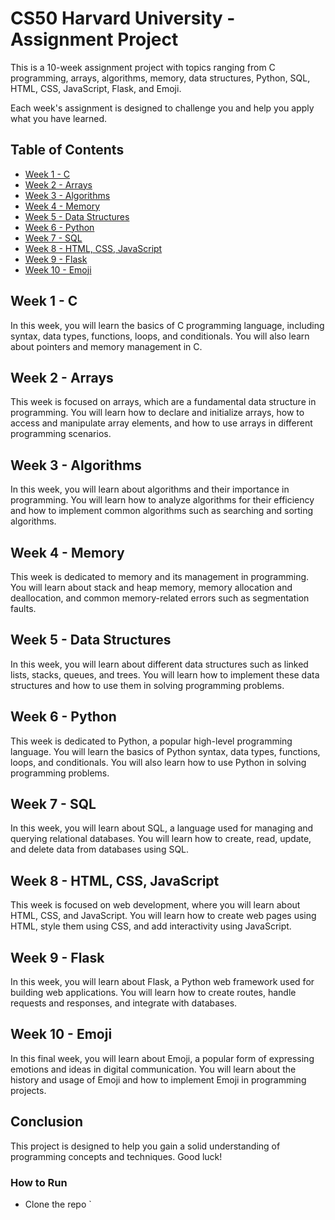 # CS50 Harvard University - Assignment Project

This is a 10-week assignment project with topics ranging from C programming, arrays, algorithms, memory, data structures, Python, SQL, HTML, CSS, JavaScript, Flask, and Emoji.

Each week's assignment is designed to challenge you and help you apply what you have learned. 

## Table of Contents
- [Week 1 - C](#week-1---c)
- [Week 2 - Arrays](#week-2---arrays)
- [Week 3 - Algorithms](#week-3---algorithms)
- [Week 4 - Memory](#week-4---memory)
- [Week 5 - Data Structures](#week-5---data-structures)
- [Week 6 - Python](#week-6---python)
- [Week 7 - SQL](#week-7---sql)
- [Week 8 - HTML, CSS, JavaScript](#week-8---html-css-javascript)
- [Week 9 - Flask](#week-9---flask)
- [Week 10 - Emoji](#week-10---emoji)

## Week 1 - C
In this week, you will learn the basics of C programming language, including syntax, data types, functions, loops, and conditionals. You will also learn about pointers and memory management in C.

## Week 2 - Arrays
This week is focused on arrays, which are a fundamental data structure in programming. You will learn how to declare and initialize arrays, how to access and manipulate array elements, and how to use arrays in different programming scenarios.

## Week 3 - Algorithms
In this week, you will learn about algorithms and their importance in programming. You will learn how to analyze algorithms for their efficiency and how to implement common algorithms such as searching and sorting algorithms.

## Week 4 - Memory
This week is dedicated to memory and its management in programming. You will learn about stack and heap memory, memory allocation and deallocation, and common memory-related errors such as segmentation faults.

## Week 5 - Data Structures
In this week, you will learn about different data structures such as linked lists, stacks, queues, and trees. You will learn how to implement these data structures and how to use them in solving programming problems.

## Week 6 - Python
This week is dedicated to Python, a popular high-level programming language. You will learn the basics of Python syntax, data types, functions, loops, and conditionals. You will also learn how to use Python in solving programming problems.

## Week 7 - SQL
In this week, you will learn about SQL, a language used for managing and querying relational databases. You will learn how to create, read, update, and delete data from databases using SQL.

## Week 8 - HTML, CSS, JavaScript
This week is focused on web development, where you will learn about HTML, CSS, and JavaScript. You will learn how to create web pages using HTML, style them using CSS, and add interactivity using JavaScript.

## Week 9 - Flask
In this week, you will learn about Flask, a Python web framework used for building web applications. You will learn how to create routes, handle requests and responses, and integrate with databases.

## Week 10 - Emoji
In this final week, you will learn about Emoji, a popular form of expressing emotions and ideas in digital communication. You will learn about the history and usage of Emoji and how to implement Emoji in programming projects.

## Conclusion
This project is designed to help you gain a solid understanding of programming concepts and techniques. Good luck!

### How to Run
- Clone the repo `
